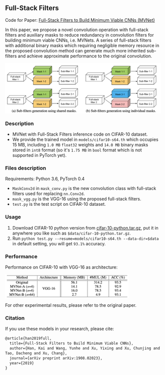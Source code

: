 ## Full-Stack Filters
Code for Paper: [Full-Stack Filters to Build Minimum Viable CNNs (MVNet)](https://arxiv.org/abs/1908.02023)

In this paper, we propose a novel convolution operation with full-stack filters and auxiliary masks to reduce redundancy in convolution filters for building minimum viable CNNs, i.e. MVNets. A series of full-stack filters with additional binary masks which requiring negligible memory resource in the proposed convolution method can generate much more inherited sub-filters and achieve approximate performance to the original convolution.

<img src="./fig/full-stack-filters.png" width="600" hegiht="400" align=center />

### Description
- MVNet with Full-Stack Filters inference code on CIFAR-10 dataset.
- We provide the trained model in `models/cifar10-s64.th` which occupies 15 MB, including `1.0 MB` `float32` weights and `14.0 MB` binary masks stored in `int8` format (so it's `1.75 MB` in `bool` format which is not supported in PyTorch yet).

### Files description
Requirements: Python 3.6, PyTorch 0.4

- `MaskConv2d` in `mask_conv.py` is the new convolution class with full-stack filters used for replacing `nn.Conv2d`.
- `mask_vgg.py` is the VGG-16 using the proposed full-stack filters.
- `test.py` is the test script on CIFAR-10 dataset.

### Usage
1. Download CIFAR-10 python version from [cifar-10-python.tar.gz](https://www.cs.toronto.edu/~kriz/cifar-10-python.tar.gz), put it in anywhere you like such as `$data/cifar-10-python.tar.gz`. 
2. Run `python test.py --resume=models/cifar10-s64.th --data-dir=$data` in default setting, you will get `93.1%` accuracy.

### Performance
Performance on CIFAR-10 with VGG-16 as architecture:

<img src="./fig/cifar10-vgg.png" width="400" hegiht="80" align=center />

For other experimental results, please refer to the original paper.

### Citation
If you use these models in your research, please cite:
```
@article{han2019full,
  title={Full-Stack Filters to Build Minimum Viable CNNs},
  author={Han, Kai and Wang, Yunhe and Xu, Yixing and Xu, Chunjing and Tao, Dacheng and Xu, Chang},
  journal={arXiv preprint arXiv:1908.02023},
  year={2019}
}
```
